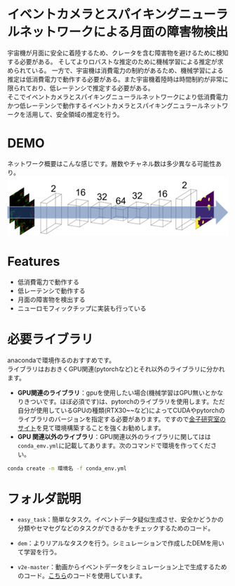 
# イベントカメラとスパイキングニューラルネットワークによる月面の障害物検出

宇宙機が月面に安全に着陸するため、クレータを含む障害物を避けるために検知する必要がある。 
そしてよりロバストな推定のために機械学習による推定が求められている。
一方で、宇宙機は消費電力の制約があるため、機械学習による推定は低消費電力で動作する必要がある。また宇宙機着陸時は時間制約が非常に限られており、低レーテンシで推定する必要がある。  
そこでイベントカメラとスパイキングニューラルネットワークにより低消費電力かつ低レーテンシで動作するイベントカメラとスパイキングニュラールネットワークを活用して、安全領域の推定を行う。

# DEMO

ネットワーク概要はこんな感じです。層数やチャネル数は多少異なる可能性あり。
![ネットワーク概要](trash/snn.png)

# Features

- 低消費電力で動作する
- 低レーテンシで動作する 
- 月面の障害物を検出する
- ニューロモフィックチップに実装も行っている

# 必要ライブラリ
anacondaで環境作るのおすすめです。  
ライブラリはおおきくGPU関連(pytorchなど)とそれ以外のライブラリに分かれます。  
*  **GPU関連のライブラリ**：gpuを使用したい場合(機械学習はGPU無いとかなりきついです。ほぼ必須です)は、pytorchのライブラリを使用します。ただ自分が使用しているGPUの種類(RTX30~~など)によってCUDAやpytorchのライブラリのバージョンを指定する必要があります。ですので[金子研究室のサイト](https://www.kkaneko.jp/tools/wsl/wsl_tensorflow2.html)を見て環境構築することを強くお勧めします。
* **GPU 関連以外のライブラリ**：GPU関連以外のライブラリに関してはは`conda_emv.yml`に記載してあります。次のコマンドで環境を作ってください。
```bash
conda create -n 環境名 -f conda_env.yml
```


# フォルダ説明  
-  `easy_task`：簡単なタスク。イベントデータ疑似生成させ、安全かどうかの分類やセマセグなどのタスクができるかをチェックするためのコード。
- `dem`：よりリアルなタスクを行う。シミュレーションで作成したDEMを用いて学習を行う。

-  `v2e-master`：動画からイベントデータをシミュレーション上で生成するためのコード。[こちら](https://github.com/SensorsINI/v2e)のコードを使用しています。

